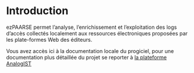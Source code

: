# Introduction #

ezPAARSE permet l’analyse, l’enrichissement et l’exploitation des logs d’accès collectés localement aux ressources électroniques proposées par les plate-formes Web des éditeurs.

Vous avez accès ici à la documentation locale du progiciel, pour une documentation plus détaillée du projet se reporter à [la plateforme AnalogIST](http://analogist.couperin.org)

